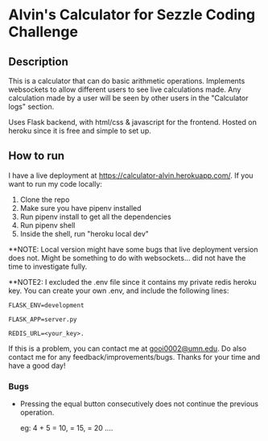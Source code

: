# Alvin's Calculator for Sezzle Coding Challenge

## Description
This is a calculator that can do basic arithmetic operations. Implements websockets to allow different users to see live calculations made. Any calculation made by a user will be seen by other users in the "Calculator logs" section.

Uses Flask backend, with html/css & javascript for the frontend. Hosted on heroku since it is free and simple to set up.
## How to run

I have a live deployment at https://calculator-alvin.herokuapp.com/. If you want to run my code locally:

1. Clone the repo
2. Make sure you have pipenv installed
3. Run pipenv install to get all the dependencies
4. Run pipenv shell
5. Inside the shell, run "heroku local dev"

**NOTE: Local version might have some bugs that live deployment version does not. Might be something to do with websockets... did not have the time to investigate fully.

**NOTE2: I excluded the .env file since it contains my private redis heroku key. You can create your own .env, and include the following lines:

```
FLASK_ENV=development

FLASK_APP=server.py 

REDIS_URL=<your_key>. 
```
If this is a problem, you can contact me at gooi0002@umn.edu. Do also contact me for any feedback/improvements/bugs. Thanks for your time and have a good day!

### Bugs
- Pressing the equal button consecutively does not continue the previous operation. 

  eg: 4 + 5 = 10, = 15, = 20 ....


